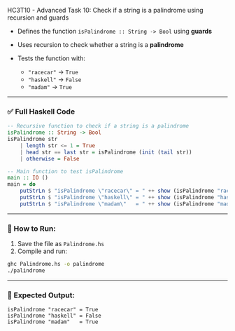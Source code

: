 HC3T10 - Advanced Task 10: Check if a string is a palindrome using recursion and guards

* Defines the function `isPalindrome :: String -> Bool` using **guards**
* Uses recursion to check whether a string is a **palindrome**
* Tests the function with:

  * `"racecar"` → `True`
  * `"haskell"` → `False`
  * `"madam"` → `True`

---

### ✅ Full Haskell Code

```haskell
-- Recursive function to check if a string is a palindrome
isPalindrome :: String -> Bool
isPalindrome str
    | length str <= 1 = True
    | head str == last str = isPalindrome (init (tail str))
    | otherwise = False

-- Main function to test isPalindrome
main :: IO ()
main = do
    putStrLn $ "isPalindrome \"racecar\" = " ++ show (isPalindrome "racecar")   -- True
    putStrLn $ "isPalindrome \"haskell\" = " ++ show (isPalindrome "haskell")   -- False
    putStrLn $ "isPalindrome \"madam\"   = " ++ show (isPalindrome "madam")     -- True
```

---

### 🏃 How to Run:

1. Save the file as `Palindrome.hs`
2. Compile and run:

```bash
ghc Palindrome.hs -o palindrome
./palindrome
```

---

### 🧾 Expected Output:

```
isPalindrome "racecar" = True
isPalindrome "haskell" = False
isPalindrome "madam"   = True
```

